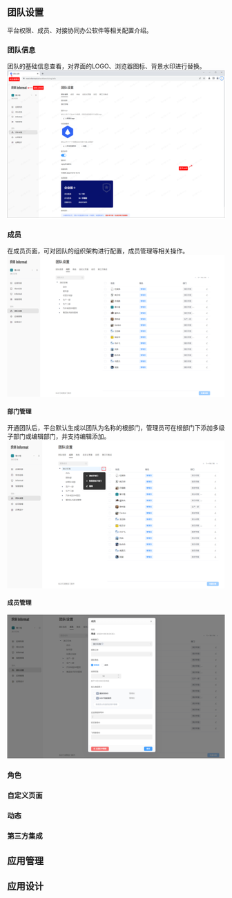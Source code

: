 ## 团队设置
平台权限、成员、对接协同办公软件等相关配置介绍。
### 团队信息
团队的基础信息查看，对界面的LOGO、浏览器图标、背景水印进行替换。
![](../images/workbench_images_1.png)
### 成员
在成员页面，可对团队的组织架构进行配置，成员管理等相关操作。
![](../images/workbench_images_2.png)
#### 部门管理
开通团队后，平台默认生成以团队为名称的根部门，管理员可在根部门下添加多级子部门或编辑部门，并支持编辑添加。
![](../images/workbench_images_3.png)
#### 成员管理
![](../images/workbench_images_4.png)
### 角色
### 自定义页面
### 动态
### 第三方集成
## 应用管理
## 应用设计